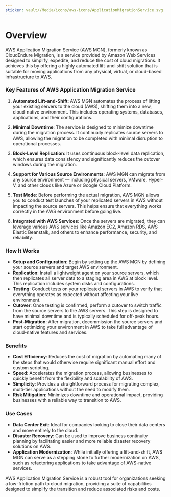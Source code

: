 ```yaml
---
sticker: vault//Media/icons/aws-icons/ApplicationMigrationService.svg
---
```

# Overview

AWS Application Migration Service (AWS MGN), formerly known as CloudEndure Migration, is a service provided by Amazon Web Services designed to simplify, expedite, and reduce the cost of cloud migrations. It achieves this by offering a highly automated lift-and-shift solution that is suitable for moving applications from any physical, virtual, or cloud-based infrastructure to AWS.

### Key Features of AWS Application Migration Service

1. **Automated Lift-and-Shift**: AWS MGN automates the process of lifting your existing servers to the cloud (AWS), shifting them into a new, cloud-native environment. This includes operating systems, databases, applications, and their configurations.
    
2. **Minimal Downtime**: The service is designed to minimize downtime during the migration process. It continually replicates source servers to AWS, allowing the migration to be completed with minimal disruption to operational processes.
    
3. **Block-Level Replication**: It uses continuous block-level data replication, which ensures data consistency and significantly reduces the cutover windows during the migration.
    
4. **Support for Various Source Environments**: AWS MGN can migrate from any source environment — including physical servers, VMware, Hyper-V, and other clouds like Azure or Google Cloud Platform.
    
5. **Test Mode**: Before performing the actual migration, AWS MGN allows you to conduct test launches of your replicated servers in AWS without impacting the source servers. This helps ensure that everything works correctly in the AWS environment before going live.
    
6. **Integrated with AWS Services**: Once the servers are migrated, they can leverage various AWS services like Amazon EC2, Amazon RDS, AWS Elastic Beanstalk, and others to enhance performance, security, and reliability.
    

### How It Works

- **Setup and Configuration**: Begin by setting up the AWS MGN by defining your source servers and target AWS environment.
- **Replication**: Install a lightweight agent on your source servers, which then replicates all server data to a staging area in AWS at block level. This replication includes system disks and configurations.
- **Testing**: Conduct tests on your replicated servers in AWS to verify that everything operates as expected without affecting your live environment.
- **Cutover**: Once testing is confirmed, perform a cutover to switch traffic from the source servers to the AWS servers. This step is designed to have minimal downtime and is typically scheduled for off-peak hours.
- **Post-Migration**: After migration, decommission the source servers and start optimizing your environment in AWS to take full advantage of cloud-native features and services.

### Benefits

- **Cost Efficiency**: Reduces the cost of migration by automating many of the steps that would otherwise require significant manual effort and custom scripting.
- **Speed**: Accelerates the migration process, allowing businesses to quickly benefit from the flexibility and scalability of AWS.
- **Simplicity**: Provides a straightforward process for migrating complex, multi-tier applications without the need to modify them.
- **Risk Mitigation**: Minimizes downtime and operational impact, providing businesses with a reliable way to transition to AWS.

### Use Cases

- **Data Center Exit**: Ideal for companies looking to close their data centers and move entirely to the cloud.
- **Disaster Recovery**: Can be used to improve business continuity planning by facilitating easier and more reliable disaster recovery solutions on AWS.
- **Application Modernization**: While initially offering a lift-and-shift, AWS MGN can serve as a stepping stone to further modernization on AWS, such as refactoring applications to take advantage of AWS-native services.

AWS Application Migration Service is a robust tool for organizations seeking a low-friction path to cloud migration, providing a suite of capabilities designed to simplify the transition and reduce associated risks and costs.